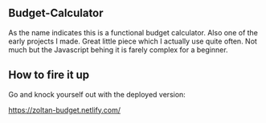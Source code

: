 ## Budget-Calculator
As the name indicates this is a functional budget calculator. Also one of the early projects I made. Great little piece which I actually use quite often. Not much but the Javascript behing it is farely complex for a beginner.

## How to fire it up

Go and knock yourself out with the deployed version:

https://zoltan-budget.netlify.com/
